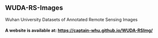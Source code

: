 ## WUDA-RS-Images
Wuhan University Datasets of Annotated Remote Sensing Images

#### A website is available at: https://captain-whu.github.io/WUDA-RSImg/
